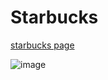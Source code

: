 # Starbucks

<a href="https://eunbinnie.github.io/starbucks_coding/">starbucks page</a>

![image](https://user-images.githubusercontent.com/110139747/216267190-5009979a-bb56-4a12-89d8-4146e13ba90d.png)
